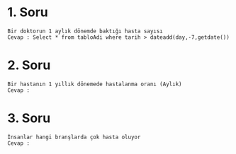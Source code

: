 # 1. Soru


    Bir doktorun 1 aylık dönemde baktığı hasta sayısı
    Cevap : Select * from tabloAdi where tarih > dateadd(day,-7,getdate()) 

# 2. Soru

    Bir hastanın 1 yıllık dönemede hastalanma oranı (Aylık)
    Cevap :

# 3. Soru

    İnsanlar hangi branşlarda çok hasta oluyor 
    Cevap : 
